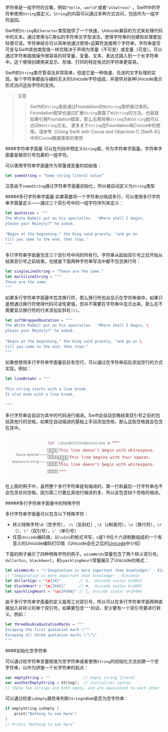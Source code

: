 字符串是一组字符的合集，例如`"hello, world"`或者`"albatross"` 。Swift中的字符串使用`String`类定义。`String`的内容可以通过多种方式访问，包括作为一组字符返回。

Swift的`String`和`Character`类型提供了一个快速，Unicode兼容的方式来处理代码中的文本。通过使用与C类似的字符串文字型语法，使得字符串的创建和处理更加轻便可读。字符串结合可以简单地通过使用`+`运算符连接两个字符串，字符串是否可变与Swift其他类型值一样仅取决于声明为常量（不可变）或变量（可变）。可以通过字符串插值操作很容易的将常量、变量、文本、表达式插入到一个长字符串中。这个使得创建用来显示、存储、打印的特定格式的字符串更容易。

Swift的`String`类尽管语法非常简单，但是它是一种快速、先进的文字处理的实现。每个字符串都由与编码无关的Unicode字符组成，并提供对各种Unicode表示形式访问这些字符的支持。

>注意
>>Swift的`String`类是通过Foundation的`NSString`类桥接过来的。Foundation框架也通过扩展`String`暴露了`NSString`的方法。也就是如果引用Foundation框架，那么无需转换`String`为`NSString`就可以访问`NSString`方法。
>>更多关于`String`在Foundation和Cocoa中的使用，请参考《Using Swift with Cocoa and Objective-C (Swift 4)》中的Cocoa数据类型的使用

####字符串字面量
可以在代码中预定义`String`值，作为字符串字面量。字符串字面量是被双引号包裹的一组字符。

可以使用字符串字面量作为常量或变量的初始值：

```Swift
let someString = "Some string literal value”
```
注意由于`someString`通过字符串字面量初始化，所以被自动定义为`String`类型

#####多行字符串字面量
如果需要将一个字符串分隔成多行，可以使用多行字符串字面量定义——通过三个双引号中的一组字符序列来定义：

```Swift
let quotation = """
The White Rabbit put on his spectacles.  "Where shall I begin,
please your Majesty?" he asked.
 
"Begin at the beginning," the King said gravely, "and go on
till you come to the end; then stop."
"""
```

多行字符串字面量包含三个双引号中间的所有行。字符串从起始双引号之后开始从结束双引号之前结束。也就是下面两种字符串写法中都不包含换行符：

```Swift
let singleLineString = "These are the same."
let multilineString = """
These are the same.
"""
```

如果多行字符串字面量中包含换行符，那么换行符也会显示在字符串值中。如果只是想通过换行符使得代码可读性更强，但并不需要在字符串中显示出来，那么在不需要显示换行符的行末添加反斜杠`(\)`。

```Swift
let softWrappedQuotation = """
The White Rabbit put on his spectacles.  "Where shall I begin, \
please your Majesty?" he asked.
 
"Begin at the beginning," the King said gravely, "and go on \
till you come to the end; then stop."
"""
```

如果想使得多行字符串字面量前后有空行，可以通过在字符串前后添加空行的方式实现。例如：

```Swift
let lineBreaks = """
 
This string starts with a line break.
It also ends with a line break.
 
"""
```

多行字符串会自动为其中的代码进行缩进。Swift会自动忽略结束双引号之前的包括其他行的空格。如果在自动缩进的基础上手动添加空格，那么这些空格就会包含在其中。

![](/assets/1518075269284.jpg)

在上面的例子中，虽然整个多行字符串是有缩进的，第一行和最后一行字符串也不会包含任何空格。因为第二行要比其他行缩进的多，所以会包含四个空格的缩进。


#####多行字符串字面量中的特殊字符

多行字符串字面量可以包含以下特殊字符：
- 转义特殊字符`\0`（空字符）， `\\`（反斜杠）, `\t`（z制表符），`\n`（换行符），`\r`（），`\"`（双引号），`\'`（单引号）
- 任意`Unicode`编码值，以`\u{n}`的格式书写，`n`是1-8位十六进制数组成的一个有意义的Unicode编码打印值（Unicode会在之后的[Unicode](0203-Strings-And-Characters.md#unicode)中介绍）


下面的例子展示了四种特殊字符的例子。`wiseWords`常量包含了两个转义双引号。`dollarSin`，`blackHeart`，和`sparklingHeart`常量展示了Unicode的格式：

```Swift
let wiseWords = "\"Imagination is more important than knowledge\" - Einstein"
// "Imagination is more important than knowledge" - Einstein
let dollarSign = "\u{24}"        // $,  Unicode scalar U+0024
let blackHeart = "\u{2665}"      // ♥,  Unicode scalar U+2665
let sparklingHeart = "\u{1F496}" // 💖, Unicode scalar U+1F496 
```

由于多行字符串字面量的定义是用三对双引号，所以可以在多行字符串字面两种直接加入非转义的单个双引号。如果要包含`"""`的话，至少要有一个双引号要进行转义。例如：

```Swift
let threeDoubleQuotationMarks = """
Escaping the first quotation mark \"""
Escaping all three quotation marks \"\"\"
"""
```

####初始化空字符串

可以通过给字符串变量赋值为空字符串或者使用`String`的初始化方法创建一个空字符串，以作为拼接一个长字符串的起点：

```Swift
var emptyString = ""               // empty string literal
var anotherEmptyString = String()  // initializer syntax
// these two strings are both empty, and are equivalent to each other
```

可以通过检查`isEmpty`属性来判断`String`value是否为空字符串：

```Swift
if emptyString.isEmpty {
    print("Nothing to see here")
}
// Prints "Nothing to see here”
```






<span id="stringInterpolation"></span>

<span id="unicode"></span>